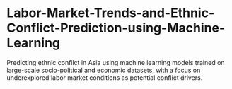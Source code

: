 # Labor-Market-Trends-and-Ethnic-Conflict-Prediction-using-Machine-Learning
Predicting ethnic conflict in Asia using machine learning models trained on large-scale socio-political and economic datasets, with a focus on underexplored labor market conditions as potential conflict drivers.
